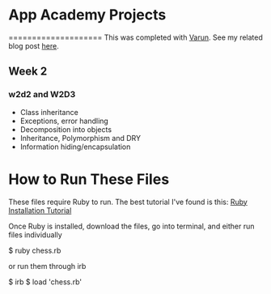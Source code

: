 # App Academy Projects
====================
This was completed with [Varun](https://github.com/varunprabhakar14). See my related blog post [here](http://cssherry.tumblr.com/post/105412733689/w2d2-class-inheritance-and-the-tale-of-iteration).

## Week 2
### w2d2 and W2D3
* Class inheritance
* Exceptions, error handling
* Decomposition into objects
* Inheritance, Polymorphism and DRY
* Information hiding/encapsulation

# How to Run These Files
These files require Ruby to run. The best tutorial I've found is this: [Ruby Installation Tutorial](http://installrails.com/steps)

Once Ruby is installed, download the files, go into terminal, and either run files individually

$ ruby chess.rb

or run them through irb

$ irb
$ load 'chess.rb'
